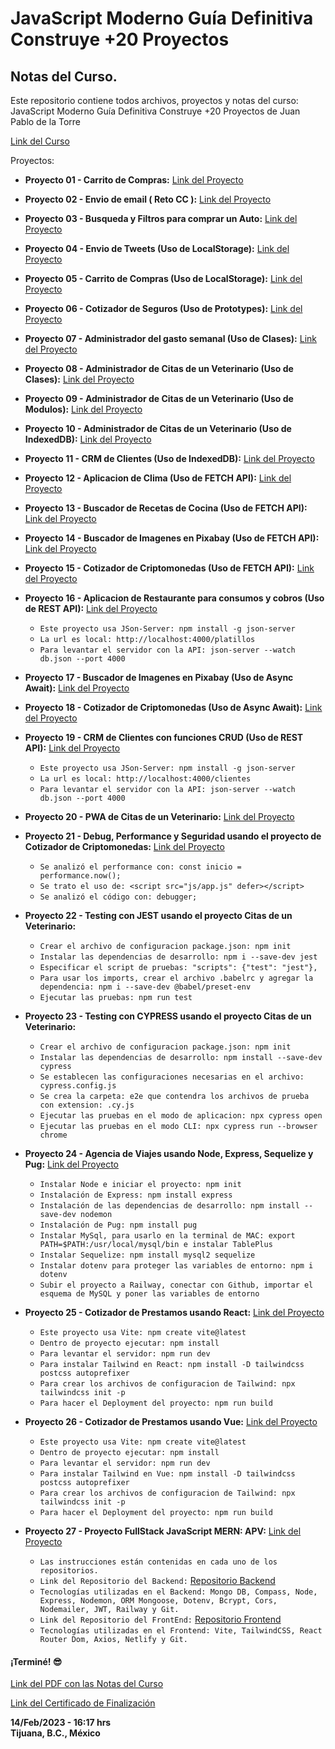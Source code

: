 # JavaScript Moderno Guía Definitiva Construye +20 Proyectos

## Notas del Curso.

Este repositorio contiene todos archivos, proyectos y notas del curso: JavaScript Moderno Guía Definitiva Construye +20 Proyectos de Juan Pablo de la Torre

[Link del Curso](https://www.udemy.com/course/javascript-moderno-guia-definitiva-construye-10-proyectos/)

Proyectos:
- **Proyecto 01 - Carrito de Compras:** [Link del Proyecto](https://pj1carritodecomprasjs.netlify.app)

- **Proyecto 02 - Envio de email ( Reto CC ):** [Link del Proyecto](https://pj2simulacionemailccjs.netlify.app)

- **Proyecto 03 - Busqueda y Filtros para comprar un Auto:** [Link del Proyecto](https://pj3busquedayfiltrodeautosjs.netlify.app)

- **Proyecto 04 - Envio de Tweets (Uso de LocalStorage):** [Link del Proyecto](https://pj4tweetslocalstoragejs.netlify.app)

- **Proyecto 05 - Carrito de Compras (Uso de LocalStorage):** [Link del Proyecto](https://pj5carritodecompraslocalstoragejs.netlify.app)

- **Proyecto 06 - Cotizador de Seguros (Uso de Prototypes):** [Link del Proyecto](https://pj6simuladordesegurosprototypesjs.netlify.app)

- **Proyecto 07 - Administrador del gasto semanal (Uso de Clases):** [Link del Proyecto](https://pj7administrargastosemanaljs.netlify.app)

- **Proyecto 08 - Administrador de Citas de un Veterinario (Uso de Clases):** [Link del Proyecto](https://pj8administradorcitasveterinariojs.netlify.app)

- **Proyecto 09 - Administrador de Citas de un Veterinario (Uso de Modulos):** [Link del Proyecto](https://pj9administradorcitasmodulosjs.netlify.app)

- **Proyecto 10 - Administrador de Citas de un Veterinario (Uso de IndexedDB):** [Link del Proyecto](https://pj10administradorcitasindexeddbjs.netlify.app)

- **Proyecto 11 - CRM de Clientes (Uso de IndexedDB):** [Link del Proyecto](https://pj11crmindexeddbjs.netlify.app/index.html)

- **Proyecto 12 - Aplicacion de Clima (Uso de FETCH API):** [Link del Proyecto](https://pj12appclimafetchapijs.netlify.app)

- **Proyecto 13 - Buscador de Recetas de Cocina (Uso de FETCH API):** [Link del Proyecto](https://pj13buscadorrecetascocinafetchapijs.netlify.app)

- **Proyecto 14 - Buscador de Imagenes en Pixabay (Uso de FETCH API):** [Link del Proyecto](https://pj14buscadorimgsapipixabayfetchapijs.netlify.app)

- **Proyecto 15 - Cotizador de Criptomonedas (Uso de FETCH API):** [Link del Proyecto](https://pj15cotizadorcriptomonedasfetchapijs.netlify.app)

- **Proyecto 16 - Aplicacion de Restaurante para consumos y cobros (Uso de REST API):** [Link del Proyecto](https://pj16restauranteconsumopropinarestapi.netlify.app)

  - `Este proyecto usa JSon-Server: npm install -g json-server`
  - `La url es local: http://localhost:4000/platillos`
  - `Para levantar el servidor con la API: json-server --watch db.json --port 4000`

- **Proyecto 17 - Buscador de Imagenes en Pixabay (Uso de Async Await):** [Link del Proyecto](https://pj17buscadorimgpixabayasyncawaitjs.netlify.app)

- **Proyecto 18 - Cotizador de Criptomonedas (Uso de Async Await):** [Link del Proyecto](https://pj18cotizadorcriptomonedaasyncawaitjs.netlify.app)

- **Proyecto 19 - CRM de Clientes con funciones CRUD (Uso de REST API):** [Link del Proyecto](https://pj19crmclientescrudrestapijs.netlify.app)

  - `Este proyecto usa JSon-Server: npm install -g json-server`
  - `La url es local: http://localhost:4000/clientes`
  - `Para levantar el servidor con la API: json-server --watch db.json --port 4000`

- **Proyecto 20 - PWA de Citas de un Veterinario:** [Link del Proyecto](https://pj20pwaadminpacientesveterinariajs.netlify.app)

- **Proyecto 21 - Debug, Performance y Seguridad usando el proyecto de Cotizador de Criptomonedas:** [Link del Proyecto](https://pj21debugperformanceseguridadcriptojs.netlify.app)

  - `Se analizó el performance con: const inicio = performance.now();`
  - `Se trato el uso de: <script src="js/app.js" defer></script>`
  - `Se analizó el código con: debugger;`

- **Proyecto 22 - Testing con JEST usando el proyecto Citas de un Veterinario:**

  - `Crear el archivo de configuracion package.json: npm init`
  - `Instalar las dependencias de desarrollo: npm i --save-dev jest`
  - `Especificar el script de pruebas: "scripts": {"test": "jest"},`
  - `Para usar los imports, crear el archivo .babelrc y agregar la dependencia: npm i --save-dev @babel/preset-env`
  -	`Ejecutar las pruebas: npm run test`

- **Proyecto 23 - Testing con CYPRESS usando el proyecto Citas de un Veterinario:**

  - `Crear el archivo de configuracion package.json: npm init`
  - `Instalar las dependencias de desarrollo: npm install --save-dev cypress`
  - `Se establecen las configuraciones necesarias en el archivo: cypress.config.js`
  - `Se crea la carpeta: e2e que contendra los archivos de prueba con extension: .cy.js`
  -	`Ejecutar las pruebas en el modo de aplicacion: npx cypress open`
  -	`Ejecutar las pruebas en el modo CLI: npx cypress run --browser chrome`
  
- **Proyecto 24 - Agencia de Viajes usando Node, Express, Sequelize y Pug:** [Link del Proyecto](https://pj24agenciaviajesnodeexpresssequelizepug.up.railway.app)

  - `Instalar Node e iniciar el proyecto: npm init`
  - `Instalación de Express: npm install express`
  - `Instalación de las dependencias de desarrollo: npm install --save-dev nodemon`
  - `Instalación de Pug: npm install pug`
  -	`Instalar MySql, para usarlo en la terminal de MAC: export PATH=$PATH:/usr/local/mysql/bin e instalar TablePlus`
  -	`Instalar Sequelize: npm install mysql2 sequelize`
  -	`Instalar dotenv para proteger las variables de entorno: npm i dotenv`
  -	`Subir el proyecto a Railway, conectar con Github, importar el esquema de MySQL y poner las variables de entorno`
  
- **Proyecto 25 - Cotizador de Prestamos usando React:** [Link del Proyecto](https://pj25cotizadorprestamosreact.netlify.app)

  - `Este proyecto usa Vite: npm create vite@latest`
  - `Dentro de proyecto ejecutar: npm install`
  - `Para levantar el servidor: npm run dev`
  - `Para instalar Tailwind en React: npm install -D tailwindcss postcss autoprefixer`
  -	`Para crear los archivos de configuracion de Tailwind: npx tailwindcss init -p`
  -	`Para hacer el Deployment del proyecto: npm run build`

- **Proyecto 26 - Cotizador de Prestamos usando Vue:** [Link del Proyecto](https://pj26cotizadorprestamosvue.netlify.app)

  - `Este proyecto usa Vite: npm create vite@latest`
  - `Dentro de proyecto ejecutar: npm install`
  - `Para levantar el servidor: npm run dev`
  - `Para instalar Tailwind en Vue: npm install -D tailwindcss postcss autoprefixer`
  -	`Para crear los archivos de configuracion de Tailwind: npx tailwindcss init -p`
  -	`Para hacer el Deployment del proyecto: npm run build`

- **Proyecto 27 - Proyecto FullStack JavaScript MERN: APV:** [Link del Proyecto](https://pj27fullstackjsmernfrontend.netlify.app)

  - `Las instrucciones están contenidas en cada uno de los repositorios.`
  - `Link del Repositorio del Backend:` [Repositorio Backend](https://github.com/alxsandoval/MERN_APV_Backend)
  - `Tecnologías utilizadas en el Backend: Mongo DB, Compass, Node, Express, Nodemon, ORM Mongoose, Dotenv, Bcrypt, Cors, Nodemailer, JWT, Railway y Git.`
  - `Link del Repositorio del FrontEnd:` [Repositorio Frontend](https://github.com/alxsandoval/MERN_APV_Frontend)
  - `Tecnologías utilizadas en el Frontend: Vite, TailwindCSS, React Router Dom, Axios, Netlify y Git.`

#### ¡Terminé! 😎

[Link del PDF con las Notas del Curso](https://acortar.link/2aYXgQ)

[Link del Certificado de Finalización](https://www.udemy.com/certificate/UC-422b3f89-aac5-4fba-aaa3-bec7351507e3/)

**14/Feb/2023 - 16:17 hrs** <br>
**Tijuana, B.C., México**
